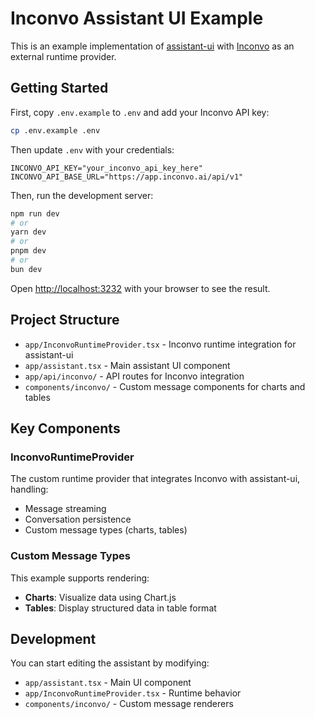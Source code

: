 # Inconvo Assistant UI Example

This is an example implementation of [assistant-ui](https://github.com/assistant-ui/assistant-ui) with [Inconvo](https://inconvo.com) as an external runtime provider.

## Getting Started

First, copy `.env.example` to `.env` and add your Inconvo API key:

```bash
cp .env.example .env
```

Then update `.env` with your credentials:

```
INCONVO_API_KEY="your_inconvo_api_key_here"
INCONVO_API_BASE_URL="https://app.inconvo.ai/api/v1"
```

Then, run the development server:

```bash
npm run dev
# or
yarn dev
# or
pnpm dev
# or
bun dev
```

Open [http://localhost:3232](http://localhost:3232) with your browser to see the result.

## Project Structure

- `app/InconvoRuntimeProvider.tsx` - Inconvo runtime integration for assistant-ui
- `app/assistant.tsx` - Main assistant UI component
- `app/api/inconvo/` - API routes for Inconvo integration
- `components/inconvo/` - Custom message components for charts and tables

## Key Components

### InconvoRuntimeProvider

The custom runtime provider that integrates Inconvo with assistant-ui, handling:

- Message streaming
- Conversation persistence
- Custom message types (charts, tables)

### Custom Message Types

This example supports rendering:

- **Charts**: Visualize data using Chart.js
- **Tables**: Display structured data in table format

## Development

You can start editing the assistant by modifying:

- `app/assistant.tsx` - Main UI component
- `app/InconvoRuntimeProvider.tsx` - Runtime behavior
- `components/inconvo/` - Custom message renderers
